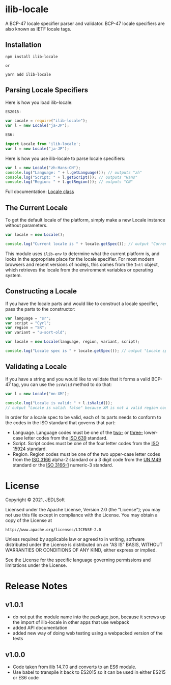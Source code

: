 # ilib-locale

A BCP-47 locale specifier parser and validator. BCP-47 locale specifiers
are also known as IETF locale tags.

## Installation

```
npm install ilib-locale

or

yarn add ilib-locale
```

## Parsing Locale Specifiers

Here is how you load ilib-locale:

```javascript
ES2015:

var Locale = require("ilib-locale");
var l = new Locale("ja-JP");

ES6:

import Locale from 'ilib-locale';
var l = new Locale("ja-JP");
```

Here is how you use ilib-locale to parse locale specifiers:

```javascript
var l = new Locale("zh-Hans-CN");
console.log("Language: " + l.getLanguage()); // outputs "zh"
console.log("Script: " + l.getScript()); // outputs "Hans"
console.log("Region: " + l.getRegion()); // outputs "CN"
```

Full documentation: [Locale class](./docs/index.html)

## The Current Locale

To get the default locale of the platform, simply make a new Locale instance
without parameters.

```javascript
var locale = new Locale();

console.log("Current locale is " + locale.getSpec()); // output "Current locale is en-US" in the US
```

This module uses `ilib-env` to determine what the current platform is, and looks
in the appropriate place for the locale specifier. For most modern browsers and
recent versions of nodejs, this comes from the `Intl` object, which retrieves
the locale from the environment variables or operating system.

## Constructing a Locale

If you have the locale parts and would like to construct a locale specifier, pass the
parts to the constructor:

```javascript
var language = "sr";
var script = "Cyrl";
var region = "SR";
var variant = "u-sort-old";

var locale = new Locale(language, region, variant, script);

console.log("Locale spec is " + locale.getSpec()); // output "Locale spec is sr-Cyrl-SR-u-sort-old"
```

## Validating a Locale

If you have a string and you would like to validate that it forms a valid BCP-47 tag,
you can use the `isValid` method to do that:

```javascript
var l = new Locale("mn-XM");

console.log("Locale is valid: " + l.isValid());
// output "Locale is valid: false" because XM is not a valid region code
```

In order for a locale spec to be valid, each of its parts needs to conform to the
codes in the ISO standard that governs that part:

- Language. Language codes must be one of the [two-](https://en.wikipedia.org/wiki/List_of_ISO_639-1_codes) or 
  [three-](https://en.wikipedia.org/wiki/List_of_ISO_639-2_codes) lower-case letter codes from the
  [ISO 639](https://en.wikipedia.org/wiki/ISO_639) standard.
- Script. Script codes must be one of the four letter codes from the
  [ISO 15924](https://en.wikipedia.org/wiki/ISO_15924) standard.
- Region. Region codes must be one of the two upper-case letter codes from the
  [ISO 3166](https://en.wikipedia.org/wiki/ISO_3166) alpha-2
  standard or a 3 digit code from the [UN M49](https://en.wikipedia.org/wiki/UN_M49)
  standard or the [ISO 3166-1](https://en.wikipedia.org/wiki/ISO_3166-1_numeric) numeric-3 standard.


# License

Copyright © 2021, JEDLSoft

Licensed under the Apache License, Version 2.0 (the "License");
you may not use this file except in compliance with the License.
You may obtain a copy of the License at

    http://www.apache.org/licenses/LICENSE-2.0

Unless required by applicable law or agreed to in writing, software
distributed under the License is distributed on an "AS IS" BASIS,
WITHOUT WARRANTIES OR CONDITIONS OF ANY KIND, either express or implied.

See the License for the specific language governing permissions and
limitations under the License.

# Release Notes

## v1.0.1

- do not put the module name into the package.json, because it screws
up the import of ilib-locale in other apps that use webpack
- added API documentation
- added new way of doing web testing using a webpacked version of the tests

## v1.0.0

- Code taken from ilib 14.7.0 and converts to an ES6 module.
- Use babel to transpile it back to ES2015 so it can be used in either ES215 or 
  ES6 code
